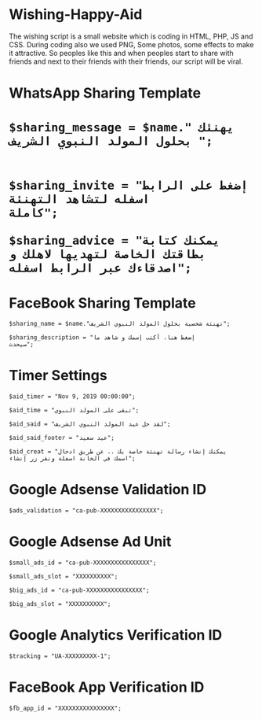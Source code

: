 # Wishing-Happy-Aid
The wishing script is a small website which is coding in HTML, PHP, JS and CSS. During coding also we used PNG, Some photos, some effects to make it attractive. So peoples like this and when peoples start to share with friends and next to their friends with their friends, our script will be viral.

<h1>WhatsApp Sharing Template<h1>

<code>$sharing_message = $name." يهنئك بحلول المولد النبوي الشريف "; </code></br>

<code>$sharing_invite = "إضغط على الرابط اسفله لتشاهد التهنئة كاملة";</code></br>

<code>$sharing_advice = "يمكنك كتابة بطاقتك الخاصة لتهديها لاهلك و اصدقاءك عبر الرابط اسفله";</code>


<h1>FaceBook Sharing Template</h1>
<code>$sharing_name = $name."تهنئة شخصية بحلول المولد النبوي الشريف"; </code></br>

<code>$sharing_description = "إضغط هنا، أكتب إسمك و شاهد ما سيحدث";</code>



<h1>Timer Settings</h1>
<code>$aid_timer = "Nov 9, 2019 00:00:00";</code></br>

<code>$aid_time = "تبقى على المولد النبوي";</code></br>

<code>$aid_said = "لقد حل عيد المولد النبوي الشريف";</code></br>

<code>$aid_said_footer = "عيد سعيد";</code></br>

<code>$aid_creat = "يمكنك إنشاء رسالة تهنئة خاصة بك .. عن طريق ادخال اسمك في الخانة اسفلة ونقر زر إنشاء";</code>



<h1>Google Adsense Validation ID </h1>
<code>$ads_validation = "ca-pub-XXXXXXXXXXXXXXXX";</code>
    


<h1>Google Adsense Ad Unit</h1>
<code>$small_ads_id = "ca-pub-XXXXXXXXXXXXXXXX";</code></br>
   
<code>$small_ads_slot = "XXXXXXXXXX";</code></br>

<code>$big_ads_id = "ca-pub-XXXXXXXXXXXXXXXX";</code></br>

<code>$big_ads_slot = "XXXXXXXXXX";</code>


<h1>Google Analytics Verification ID</h1>
<code>$tracking = "UA-XXXXXXXXX-1";</code>


<h1>FaceBook App Verification ID</h1>
<code>$fb_app_id = "XXXXXXXXXXXXXXXX";</code>
